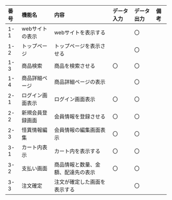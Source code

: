 |番号|機能名|内容|データ入力|データ出力|備考|
|:---|:---|:---|:---|:---|:---|
|1-1|webサイトの表示|webサイトを表示する||〇||
|1-2|トップページ|トップページを表示させる||〇||
|1-3|商品検索|商品を検索させる|〇|〇||
|1-4|商品詳細ページ|商品詳細ページの表示||〇||
|2-1|ログイン画面表示|ログイン画面表示|〇|〇||
|2-2|新規会員登録画面|会員情報を登録させる|〇|〇|
|2-3|怪異情報編集|会員情報の編集画面表示|〇|〇||
|3-1|カート内表示|カート内を表示する|〇|〇||
|3-2|支払い画面|商品情報と数量、金額、配達先の表示|〇|〇||
|3-3|注文確定|注文が確定した画面を表示する||〇||
